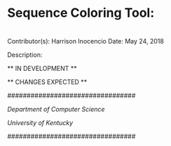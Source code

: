 # ######################
# Sequence Coloring Tool:
# ######################

Contributor(s): Harrison Inocencio
Date: May 24, 2018

Description: 

** IN DEVELOPMENT **

** CHANGES EXPECTED **

#################################

*Department of Computer Science*

*University of Kentucky*

#################################
